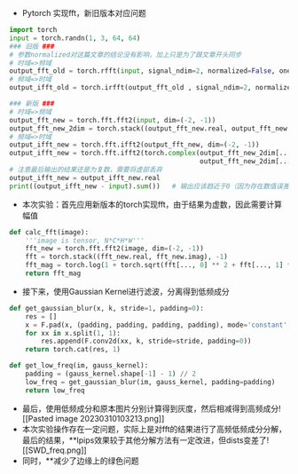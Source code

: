 - Pytorch 实现fft，新旧版本对应问题
```python
import torch
input = torch.randn(1, 3, 64, 64)
### 旧版 ###
# 参数normalized对这篇文章的结论没有影响，加上只是为了跟文章开头同步
# 时域=>频域
output_fft_old = torch.rfft(input, signal_ndim=2, normalized=False, onesided=False)
# 频域=>时域
output_ifft_old = torch.irfft(output_fft_old , signal_ndim=2, normalized=False, onesided=False)

### 新版 ###
# 时域=>频域
output_fft_new = torch.fft.fft2(input, dim=(-2, -1))
output_fft_new_2dim = torch.stack((output_fft_new.real, output_fft_new.imag), -1)  # 根据需求将复数形式转成数组形式
# 频域=>时域
output_ifft_new = torch.fft.ifft2(output_fft_new, dim=(-2, -1))                   # 输入为复数形式
output_ifft_new = torch.fft.ifft2(torch.complex(output_fft_new_2dim[..., 0],      # 输入为数组形式
                                                output_fft_new_2dim[..., 1]), dim=(-2, -1))    
# 注意最后输出的结果还是为复数，需要将虚部丢弃
output_ifft_new = output_ifft_new.real
print((output_ifft_new - input).sum())   # 输出应该趋近于0（因为存在数值误差）
```
- 本次实验：首先应用新版本的torch实现fft，由于结果为虚数，因此需要计算幅值
```python
def calc_fft(image):
	'''image is tensor, N*C*H*W'''
	fft_new = torch.fft.fft2(image, dim=(-2, -1))
	fft = torch.stack((fft_new.real, fft_new.imag), -1)
	fft_mag = torch.log(1 + torch.sqrt(fft[..., 0] ** 2 + fft[..., 1] ** 2 + 1e-8))
	return fft_mag
```
- 接下来，使用Gaussian Kernel进行滤波，分离得到低频成分
```python
def get_gaussian_blur(x, k, stride=1, padding=0):
	res = []
	x = F.pad(x, (padding, padding, padding, padding), mode='constant', value=0)
	for xx in x.split(1, 1):
		res.append(F.conv2d(xx, k, stride=stride, padding=0))
	return torch.cat(res, 1)

def get_low_freq(im, gauss_kernel):
	padding = (gauss_kernel.shape[-1] - 1) // 2
	low_freq = get_gaussian_blur(im, gauss_kernel, padding=padding)
	return low_freq
```
- 最后，使用低频成分和原本图片分别计算得到灰度，然后相减得到高频成分![[Pasted image 20230310103213.png]]
- 本次实验操作存在一定问题，实际上是对fft的结果进行了高频低频成分分解，最后的结果，**lpips效果较于其他分解方法有一定改进，但dists变差了![[SWD_freq.png]]
- 同时，**减少了边缘上的绿色问题

